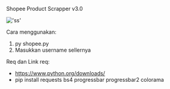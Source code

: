 Shopee Product Scrapper v3.0

!['ss'](https://user-images.githubusercontent.com/10804727/182350115-a38e56d7-c7f6-40e3-b8dc-02a7c7671d14.png)

Cara menggunakan:
1. py shopee.py
2. Masukkan username sellernya

Req dan Link req:
- https://www.python.org/downloads/
- pip install requests bs4 progressbar progressbar2 colorama